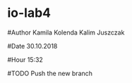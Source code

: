 # io-lab4

#Author
Kamila Kolenda
Kalim Juszczak


#Date
30.10.2018

#Hour
15:32

#TODO
Push the new branch
